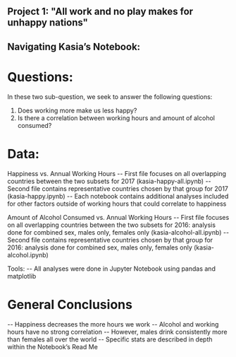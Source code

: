 ## Project 1: "All work and no play makes for unhappy nations"

## Navigating Kasia’s Notebook: 

# Questions: 
In these two sub-question, we seek to answer the following questions: 
1) Does working more make us less happy? 
2) Is there a correlation between working hours and amount of alcohol consumed?

# Data: 
Happiness vs. Annual Working Hours 
-- First file focuses on all overlapping countries between the two subsets for 2017 (kasia-happy-all.ipynb)
-- Second file contains representative countries chosen by that group for 2017  (kasia-happy.ipynb)
-- Each notebook contains additional analyses included for other factors outside of working hours that could correlate to happiness 

Amount of Alcohol Consumed vs. Annual Working Hours 
-- First file focuses on all overlapping countries between the two subsets for 2016: analysis done for combined sex, males only, females only (kasia-alcohol-all.ipynb) 
-- Second file contains representative countries chosen by that group for 2016: analysis done for combined sex, males only, females only (kasia-alcohol.ipynb)

Tools: 
-- All analyses were done in Jupyter Notebook using pandas and matplotlib  

# General Conclusions
-- Happiness decreases the more hours we work 
-- Alcohol and working hours have no strong correlation 
-- However, males drink consistently more than females all over the world 
-- Specific stats are described in depth within the Notebook’s Read Me 



